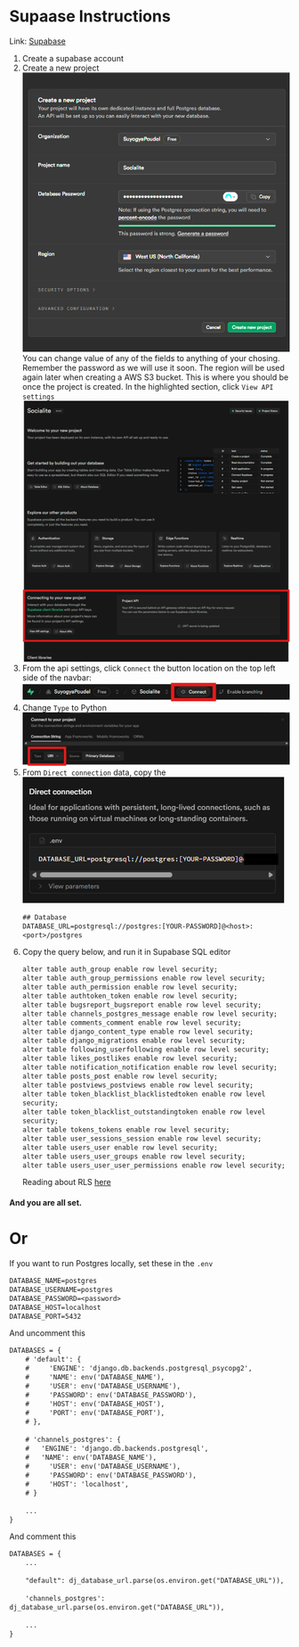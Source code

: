 # Supaase Instructions
Link: [Supabase](https://supabase.com/)
1. Create a supabase account
2. Create a new project <br/>
   ![alt text](image.png) <br/>
   You can change value of any of the fields to anything of your chosing. Remember the password as we will use it soon. The region will be used again later when creating a AWS S3 bucket. This is where you should be once the project is created. In the highlighted section, click `View API settings`
   ![alt text](image-3.png)
3. From the api settings, click `Connect` the  button location on the top left side of the navbar: <br/>
    ![alt text](image-6.png)
4. Change `Type` to Python
    ![alt text](image-7.png)
5. From `Direct connection` data, copy the <br/>
    ![alt text](image-8.png)
    ```
    ## Database
    DATABASE_URL=postgresql://postgres:[YOUR-PASSWORD]@<host>:<port>/postgres
    ```
6. Copy the query below, and run it in Supabase SQL editor
    ```
    alter table auth_group enable row level security;
    alter table auth_group_permissions enable row level security;
    alter table auth_permission enable row level security;
    alter table authtoken_token enable row level security;
    alter table bugsreport_bugsreport enable row level security;
    alter table channels_postgres_message enable row level security;
    alter table comments_comment enable row level security;
    alter table django_content_type enable row level security;
    alter table django_migrations enable row level security;
    alter table following_userfollowing enable row level security;
    alter table likes_postlikes enable row level security;
    alter table notification_notification enable row level security;
    alter table posts_post enable row level security;
    alter table postviews_postviews enable row level security;
    alter table token_blacklist_blacklistedtoken enable row level security;
    alter table token_blacklist_outstandingtoken enable row level security;
    alter table tokens_tokens enable row level security;
    alter table user_sessions_session enable row level security;
    alter table users_user enable row level security;
    alter table users_user_groups enable row level security;
    alter table users_user_user_permissions enable row level security;
    ```
    Reading about RLS [here](https://supabase.com/docs/guides/database/postgres/row-level-security)

#### And you are all set.

# Or
If you want to run Postgres locally, set these in the `.env`
```
DATABASE_NAME=postgres
DATABASE_USERNAME=postgres
DATABASE_PASSWORD=<password>
DATABASE_HOST=localhost
DATABASE_PORT=5432
```
And uncomment this <br/> 
```
DATABASES = {
    # 'default': {
    #     'ENGINE': 'django.db.backends.postgresql_psycopg2',
    #     'NAME': env('DATABASE_NAME'),
    #     'USER': env('DATABASE_USERNAME'),
    #     'PASSWORD': env('DATABASE_PASSWORD'),
    #     'HOST': env('DATABASE_HOST'),
    #     'PORT': env('DATABASE_PORT'),
    # },

    # 'channels_postgres': {
	# 	'ENGINE': 'django.db.backends.postgresql',
	# 	'NAME': env('DATABASE_NAME'),
    #     'USER': env('DATABASE_USERNAME'),
    #     'PASSWORD': env('DATABASE_PASSWORD'),
    #     'HOST': 'localhost',
	# }

    ...
}

```
And comment this <br/>
```
DATABASES = {
    ...

    "default": dj_database_url.parse(os.environ.get("DATABASE_URL")),

    'channels_postgres': dj_database_url.parse(os.environ.get("DATABASE_URL")),

    ...
}
```